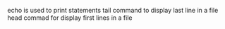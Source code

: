 echo is used to print statements
tail command to display last line in a file
head commad for display first lines in a file
